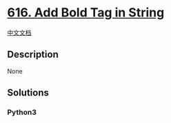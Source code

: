 # [616. Add Bold Tag in String](https://leetcode.com/problems/add-bold-tag-in-string)

[中文文档](/leetcode/0600-0699/0616.Add%20Bold%20Tag%20in%20String/README.md)

## Description

None

## Solutions

<!-- tabs:start -->

### **Python3**

```python

```

<!-- tabs:end -->
